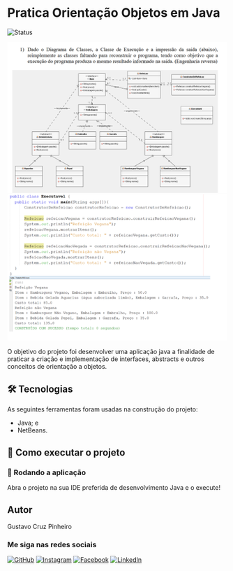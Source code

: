 # Pratica Orientação Objetos em Java

![Status](http://img.shields.io/static/v1?label=Status&message=FINALIZADO&color=GREEN&style=for-the-badge)
<!-- ![Java](https://img.shields.io/badge/java-%23ED8B00.svg?style=for-the-badge&logo=openjdk&logoColor=white)
![MySQL](https://img.shields.io/badge/mysql-%2300f.svg?style=for-the-badge&logo=mysql&logoColor=white)
![NetBeans IDE](https://img.shields.io/badge/NetBeansIDE-1B6AC6.svg?style=for-the-badge&logo=apache-netbeans-ide&logoColor=white) -->

![Demonstração da Aplicação](./assets/desc.png)
![Demonstração da Aplicação](./assets/demo.png)

O objetivo do projeto foi desenvolver uma aplicação java a finalidade de praticar a criação e implementação de interfaces, abstracts e outros conceitos de orientação a objetos.

## 🛠 Tecnologias

As seguintes ferramentas foram usadas na construção do projeto:

* Java; e
* NetBeans.

## 🚀 Como executar o projeto

### 🧭 Rodando a aplicação

Abra o projeto na sua IDE preferida de desenvolvimento Java e o execute!

## Autor

Gustavo Cruz Pinheiro

### Me siga nas redes sociais

<a href="https://github.com/Gustavo-Cruz-Pinheiro">![GitHub](https://img.shields.io/badge/github-%23121011.svg?style=for-the-badge&logo=github&logoColor=white)</a>
<a href="https://www.instagram.com/gusttavo.cruz_">![Instagram](https://img.shields.io/badge/Instagram-%23E4405F.svg?style=for-the-badge&logo=Instagram&logoColor=white)</a>
<a href="https://www.facebook.com/gustavocruzpinheiro">![Facebook](https://img.shields.io/badge/Facebook-%231877F2.svg?style=for-the-badge&logo=Facebook&logoColor=white)</a>
<a href="https://www.linkedin.com/in/gustavo-cruz-pinheiro-61b852217/">![LinkedIn](https://img.shields.io/badge/linkedin-%230077B5.svg?style=for-the-badge&logo=linkedin&logoColor=white)</a>
